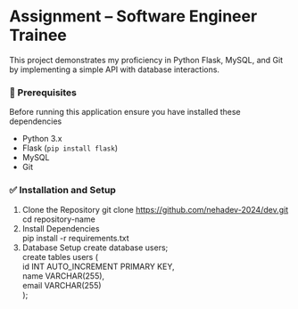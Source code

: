 # Assignment – Software Engineer Trainee
This project demonstrates my proficiency in Python Flask, MySQL, and Git by implementing a simple API with database interactions.
### 🚀 Prerequisites
Before running this application ensure you have installed these dependencies
- Python 3.x
- Flask (`pip install flask`)
- MySQL
- Git
### ✅ Installation and Setup
1. Clone the Repository
   git clone https://github.com/nehadev-2024/dev.git  
   cd repository-name
2. Install Dependencies  
   pip install -r requirements.txt
3. Database Setup
   create database users;  
   create tables users (    
    id INT AUTO_INCREMENT PRIMARY KEY,    
    name VARCHAR(255),    
    email VARCHAR(255)    
);   

     

